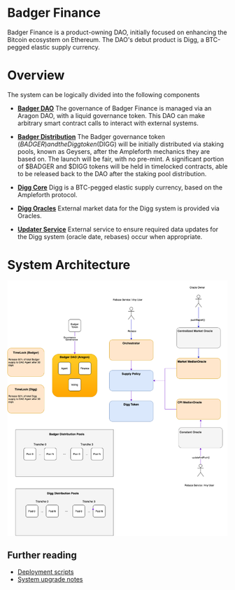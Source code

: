 # Badger Finance
Badger Finance is a product-owning DAO, initially focused on enhancing the Bitcoin ecosystem on Ethereum. 
The DAO's debut product is Digg, a BTC-pegged elastic supply currency.

# Overview
The system can be logically divided into the following components

- [**Badger DAO**](./Governance.md) The governance of Badger Finance is managed via an Aragon DAO, with a liquid governance token. This DAO can make arbitrary smart contract calls to interact with external systems.

- [**Badger Distribution**](./Distribution.md) The Badger governance token ($BADGER) and the Digg token ($DIGG) will be initially distributed via staking pools, known as Geysers, after the Ampleforth mechanics they are based on. The launch will be fair, with no pre-mint. A significant portion of $BADGER and $DIGG tokens will be held in timelocked contracts, able to be released back to the DAO after the staking pool distribution.

- [**Digg Core**](./DiggCore.md) Digg is a BTC-pegged elastic supply currency, based on the Ampleforth protocol.

- [**Digg Oracles**](./DiggOracles.md) External market data for the Digg system is provided via Oracles.

- [**Updater Service**](./Assistant.md) External service to ensure required data updates for the Digg system (oracle date, rebases) occur when appropriate.

# System Architecture
![Architecture](/images/badger-architecture.png)

## Further reading
- [Deployment scripts](https://github.com/Badger-Finance/badger-deploy)
- [System upgrade notes](/Upgrade.md)
